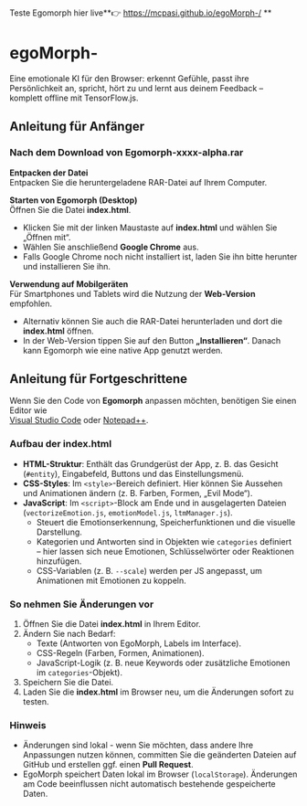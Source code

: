 
Teste Egomorph hier live**👉 https://mcpasi.github.io/egoMorph-/ **
# egoMorph-
Eine emotionale KI für den Browser: erkennt Gefühle, passt ihre Persönlichkeit an, spricht, hört zu und lernt aus deinem Feedback – komplett offline mit TensorFlow.js.

## Anleitung für Anfänger

### Nach dem Download von **Egomorph-xxxx-alpha.rar**

**Entpacken der Datei**  
Entpacken Sie die heruntergeladene RAR-Datei auf Ihrem Computer.

**Starten von Egomorph (Desktop)**  
Öffnen Sie die Datei **index.html**.  
- Klicken Sie mit der linken Maustaste auf **index.html** und wählen Sie „Öffnen mit“.  
- Wählen Sie anschließend **Google Chrome** aus.  
- Falls Google Chrome noch nicht installiert ist, laden Sie ihn bitte herunter und installieren Sie ihn.

**Verwendung auf Mobilgeräten**  
Für Smartphones und Tablets wird die Nutzung der **Web-Version** empfohlen.  
- Alternativ können Sie auch die RAR-Datei herunterladen und dort die **index.html** öffnen.  
- In der Web-Version tippen Sie auf den Button **„Installieren“**. Danach kann Egomorph wie eine native App genutzt werden.

## Anleitung für Fortgeschrittene

Wenn Sie den Code von **Egomorph** anpassen möchten, benötigen Sie einen Editor wie  
[Visual Studio Code](https://code.visualstudio.com/) oder [Notepad++](https://notepad-plus-plus.org/).

### Aufbau der index.html
- **HTML-Struktur**: Enthält das Grundgerüst der App, z. B. das Gesicht (`#entity`), Eingabefeld, Buttons und das Einstellungsmenü.  
- **CSS-Styles**: Im `<style>`-Bereich definiert. Hier können Sie Aussehen und Animationen ändern (z. B. Farben, Formen, „Evil Mode“).  
- **JavaScript**: Im `<script>`-Block am Ende und in ausgelagerten Dateien (`vectorizeEmotion.js`, `emotionModel.js`, `ltmManager.js`).  
  - Steuert die Emotionserkennung, Speicherfunktionen und die visuelle Darstellung.  
  - Kategorien und Antworten sind in Objekten wie `categories` definiert – hier lassen sich neue Emotionen, Schlüsselwörter oder Reaktionen hinzufügen.  
  - CSS-Variablen (z. B. `--scale`) werden per JS angepasst, um Animationen mit Emotionen zu koppeln.

### So nehmen Sie Änderungen vor
1. Öffnen Sie die Datei **index.html** in Ihrem Editor.  
2. Ändern Sie nach Bedarf:
   - Texte (Antworten von EgoMorph, Labels im Interface).  
   - CSS-Regeln (Farben, Formen, Animationen).  
   - JavaScript-Logik (z. B. neue Keywords oder zusätzliche Emotionen im `categories`-Objekt).  
3. Speichern Sie die Datei.  
4. Laden Sie die **index.html** im Browser neu, um die Änderungen sofort zu testen.  

### Hinweis
- Änderungen sind lokal - wenn Sie möchten, dass andere Ihre Anpassungen nutzen können, committen Sie die geänderten Dateien auf GitHub und erstellen ggf. einen **Pull Request**.  
- EgoMorph speichert Daten lokal im Browser (`localStorage`). Änderungen am Code beeinflussen nicht automatisch bestehende gespeicherte Daten.  
